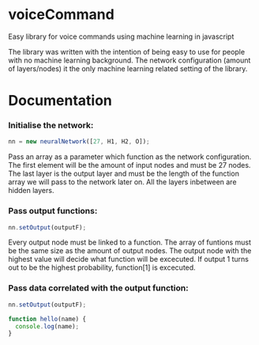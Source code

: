 # voiceCommand
Easy library for voice commands using machine learning in javascript

The library was written with the intention of being easy to use for people with no machine learning background. The network configuration (amount of layers/nodes) it the only machine learning related setting of the library. 

<h1> Documentation </h1>

<h3> Initialise the network: </h3> 

```javascript
nn = new neuralNetwork([27, H1, H2, O]);
```
Pass an array as a parameter which function as the network configuration. The first element will be the amount of input nodes and must be 27 nodes. The last layer is the output layer and must be the length of the function array we will pass to the network later on. All the layers inbetween are hidden layers. 


<h3> Pass output functions: </h3>

```javascript
nn.setOutput(outputF);
```
Every output node must be linked to a function. The array of funtions must be the same size as the amount of output nodes. The output node with the highest value will decide what function will be excecuted. If output 1 turns out to be the highest probability, function[1] is excecuted. 

<h3> Pass data correlated with the output function: </h3>

```javascript
nn.setOutput(outputF);
```



```javascript
function hello(name) {
  console.log(name);
}
```
